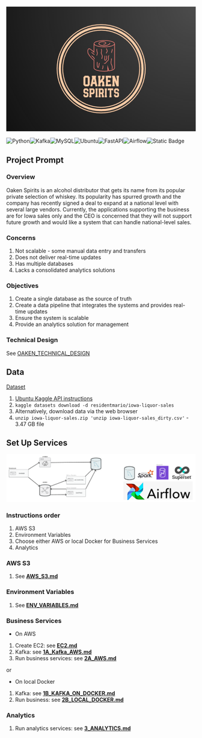 ![Oaken Spirirts Logo](images/oaken-spirits-logo.png)

![Python](https://img.shields.io/badge/Python-blue)![Kafka](https://img.shields.io/badge/kafka-black)![MySQL](https://img.shields.io/badge/MySQL-lightblue)![Ubuntu](https://img.shields.io/badge/Ubuntu-green)![FastAPI](https://img.shields.io/badge/FastAPI-lightgreen)![Airflow](https://img.shields.io/badge/Airflow-red)![Static Badge](https://img.shields.io/badge/AWS-yellow)

## Project Prompt

### Overview

Oaken Spirits is an alcohol distributor that gets its name from its popular private selection of whiskey. Its popularity has spurred growth and the company has recently signed a deal to expand at a national level with several large vendors. Currently, the applications supporting the business are for Iowa sales only and the CEO is concerned that they will not support future growth and would like a system that can handle national-level sales.

### Concerns

1. Not scalable - some manual data entry and transfers
1. Does not deliver real-time updates
1. Has multiple databases
1. Lacks a consolidated analytics solutions

### Objectives

1. Create a single database as the source of truth
1. Create a data pipeline that integrates the systems and provides real-time updates
1. Ensure the system is scalable
1. Provide an analytics solution for management

### Technical Design

See [OAKEN_TECHNICAL_DESIGN](OAKEN_TECHNICAL_DESIGN.md)

## Data

[Dataset](https://www.kaggle.com/datasets/residentmario/iowa-liquor-sales)

1. [Ubuntu Kaggle API instructions](https://www.endtoend.ai/tutorial/how-to-download-kaggle-datasets-on-ubuntu/)
1. `kaggle datasets download -d residentmario/iowa-liquor-sales`
1. Alternatively, download data via the web browser
1. `unzip iowa-liquor-sales.zip 'unzip iowa-liquor-sales_dirty.csv'` - 3.47 GB file

## Set Up Services

![App Services Diagram](images/oaken-service-diagram.png)

### Instructions order

1. AWS S3
1. Environment Variables
1. Choose either AWS or local Docker for Business Services
1. Analytics

### AWS S3

1. See [**AWS_S3.md**](AWS_S3.md)

### Environment Variables

1. See [**ENV_VARIABLES.md**](ENV_VARIABLES.md)

### Business Services

- On AWS

1. Create EC2: see [**EC2.md**](EC2.md)
1. Kafka: see [**1A_Kafka_AWS.md**](1A_Kafka_AWS.md)
1. Run business services: see [**2A_AWS.md**](2A_AWS.md)

or

- On local Docker

1. Kafka: see [**1B_KAFKA_ON_DOCKER.md**](1B_KAFKA_ON_DOCKER.md)
1. Run business: see [**2B_LOCAL_DOCKER.md**](2B_LOCAL_DOCKER.md)

### Analytics</span>

1. Run analytics services: see [**3_ANALYTICS.md**](3_ANALYTICS.md)